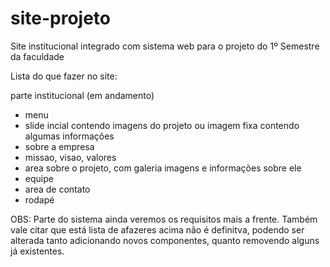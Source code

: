 # site-projeto
Site institucional integrado com sistema web para o projeto do 1º Semestre da faculdade

Lista do que fazer no site:

parte institucional (em andamento)

- menu 
- slide incial contendo imagens do projeto ou imagem fixa contendo algumas informações
- sobre a empresa 
- missao, visao, valores
- area sobre o projeto, com galeria imagens e informações sobre ele
- equipe
- area de contato
- rodapé

OBS: Parte do sistema ainda veremos os requisitos mais a frente. Também vale citar que está lista de afazeres acima não é definitva, podendo ser alterada tanto adicionando novos componentes, quanto removendo alguns já existentes.

